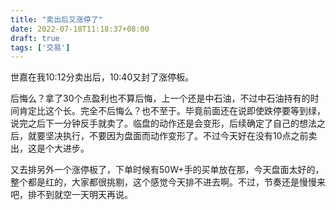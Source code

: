 ```yaml
---
title: "卖出后又涨停了"
date: 2022-07-18T11:18:37+08:00
draft: true
tags: ['交易']
---
```


世嘉在我10:12分卖出后，10:40又封了涨停板。

后悔么？拿了30个点盈利也不算后悔，上一个还是中石油，不过中石油持有的时间肯定比这个长。完全不后悔么？也不至于。毕竟前面还在说即使跌停要等到绿，说完之后下一分钟反手就卖了。临盘的动作还是会变形，后续确定了自己的想法之后，就要坚决执行，不要因为盘面而动作变形了。不过今天好在没有10点之前卖出，这是个大进步。

又去排另外一个涨停板了，下单时候有50W+手的买单放在那，今天盘面太好的，整个都是红的，大家都很挑剔，这个感觉今天排不进去啊。不过，节奏还是慢慢来吧，排不到就空一天明天再说。